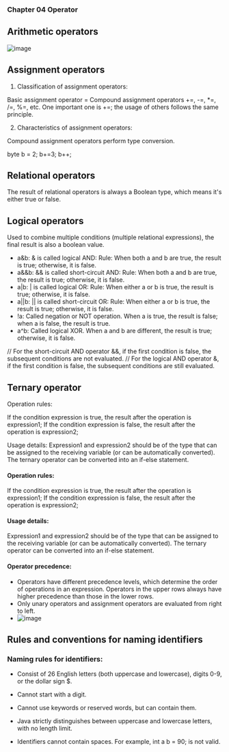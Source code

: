 ### Chapter 04 Operator

## Arithmetic operators
![image](https://github.com/dorisjin1003/java-tutorial/assets/158774060/ef2318cd-0dcd-4db9-a891-90ac5e913486)


## Assignment operators

1. Classification of assignment operators:

Basic assignment operator =
Compound assignment operators +=, -=, *=, /=, %=, etc. One important one is +=; the usage of others follows the same principle.

2. Characteristics of assignment operators:

Compound assignment operators perform type conversion.

byte b = 2; b+=3; b++;


## Relational operators
The result of relational operators is always a Boolean type, which means it's either true or false.


## Logical operators
Used to combine multiple conditions (multiple relational expressions), the final result is also a boolean value.

* a&b: & is called logical AND: Rule: When both a and b are true, the result is true; otherwise, it is false.
* a&&b: && is called short-circuit AND: Rule: When both a and b are true, the result is true; otherwise, it is false.
* a|b: | is called logical OR: Rule: When either a or b is true, the result is true; otherwise, it is false.
* a||b: || is called short-circuit OR: Rule: When either a or b is true, the result is true; otherwise, it is false.
* !a: Called negation or NOT operation. When a is true, the result is false; when a is false, the result is true.
* a^b: Called logical XOR. When a and b are different, the result is true; otherwise, it is false.

// For the short-circuit AND operator &&, if the first condition is false, the subsequent conditions are not evaluated.
// For the logical AND operator &, if the first condition is false, the subsequent conditions are still evaluated.

## Ternary operator
Operation rules:

If the condition expression is true, the result after the operation is expression1;
If the condition expression is false, the result after the operation is expression2;

Usage details:
Expression1 and expression2 should be of the type that can be assigned to the receiving variable (or can be automatically converted).
The ternary operator can be converted into an if-else statement.

#### Operation rules:

If the condition expression is true, the result after the operation is expression1;
If the condition expression is false, the result after the operation is expression2;

#### Usage details:
Expression1 and expression2 should be of the type that can be assigned to the receiving variable (or can be automatically converted).
The ternary operator can be converted into an if-else statement.

#### Operator precedence: 
* Operators have different precedence levels, which determine the order of operations in an expression. Operators in the upper rows always have higher precedence than those in the lower rows.
* Only unary operators and assignment operators are evaluated from right to left.
* ![image](https://github.com/dorisjin1003/java-tutorial/assets/158774060/0a858f9a-655f-4cf1-9813-4852ba28a587)




## Rules and conventions for naming identifiers
### Naming rules for identifiers:

* Consist of 26 English letters (both uppercase and lowercase), digits 0-9, or the dollar sign $.

* Cannot start with a digit.

* Cannot use keywords or reserved words, but can contain them.

* Java strictly distinguishes between uppercase and lowercase letters, with no length limit.

* Identifiers cannot contain spaces. For example, int a b = 90; is not valid.
